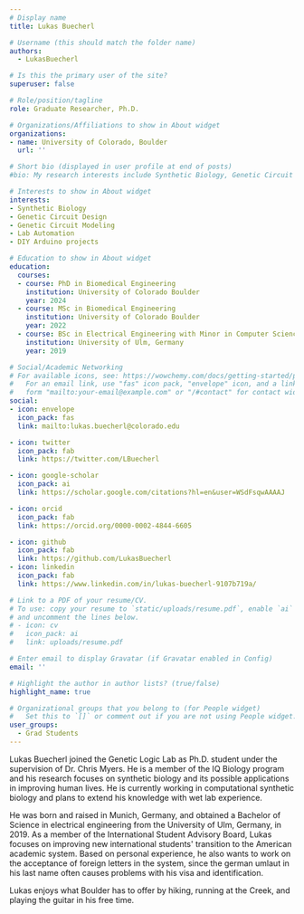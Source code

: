 ```yaml
---
# Display name
title: Lukas Buecherl

# Username (this should match the folder name)
authors:
  - LukasBuecherl

# Is this the primary user of the site?
superuser: false

# Role/position/tagline
role: Graduate Researcher, Ph.D.

# Organizations/Affiliations to show in About widget
organizations:
- name: University of Colorado, Boulder
  url: ''

# Short bio (displayed in user profile at end of posts)
#bio: My research interests include Synthetic Biology, Genetic Circuit Design and modeling, and DIY Arduino projects.

# Interests to show in About widget
interests:
- Synthetic Biology
- Genetic Circuit Design
- Genetic Circuit Modeling
- Lab Automation
- DIY Arduino projects

# Education to show in About widget
education:
  courses:
  - course: PhD in Biomedical Engineering
    institution: University of Colorado Boulder
    year: 2024
  - course: MSc in Biomedical Engineering
    institution: University of Colorado Boulder
    year: 2022
  - course: BSc in Electrical Engineering with Minor in Computer Science
    institution: University of Ulm, Germany
    year: 2019

# Social/Academic Networking
# For available icons, see: https://wowchemy.com/docs/getting-started/page-builder/#icons
#   For an email link, use "fas" icon pack, "envelope" icon, and a link in the
#   form "mailto:your-email@example.com" or "/#contact" for contact widget.
social:
- icon: envelope
  icon_pack: fas
  link: mailto:lukas.buecherl@colorado.edu

- icon: twitter
  icon_pack: fab
  link: https://twitter.com/LBuecherl

- icon: google-scholar
  icon_pack: ai
  link: https://scholar.google.com/citations?hl=en&user=WSdFsqwAAAAJ

- icon: orcid
  icon_pack: fab
  link: https://orcid.org/0000-0002-4844-6605

- icon: github
  icon_pack: fab
  link: https://github.com/LukasBuecherl
- icon: linkedin
  icon_pack: fab
  link: https://www.linkedin.com/in/lukas-buecherl-9107b719a/

# Link to a PDF of your resume/CV.
# To use: copy your resume to `static/uploads/resume.pdf`, enable `ai` icons in `params.toml`,
# and uncomment the lines below.
# - icon: cv
#   icon_pack: ai
#   link: uploads/resume.pdf

# Enter email to display Gravatar (if Gravatar enabled in Config)
email: ''

# Highlight the author in author lists? (true/false)
highlight_name: true

# Organizational groups that you belong to (for People widget)
#   Set this to `[]` or comment out if you are not using People widget.
user_groups:
  - Grad Students
---
```


Lukas Buecherl joined the Genetic Logic Lab as Ph.D. student under the supervision of Dr. Chris Myers. He is a member of the IQ Biology program and his research focuses on synthetic biology and its possible applications in improving human lives. He is currently working in computational synthetic biology and plans to extend his knowledge with wet lab experience.

He was born and raised in Munich, Germany, and obtained a Bachelor of Science in electrical engineering from the University of Ulm, Germany, in 2019.
As a member of the International Student Advisory Board, Lukas focuses on improving new international students' transition to the American academic system. Based on personal experience, he also wants to work on the acceptance of foreign letters in the system, since the german umlaut in his last name often causes problems with his visa and identification.

Lukas enjoys what Boulder has to offer by hiking, running at the Creek, and playing the guitar in his free time.
